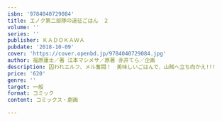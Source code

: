 ```yaml
---
isbn: '9784040729084'
title: エノク第二部隊の遠征ごはん　２
volume: ''
series: ''
publisher: ＫＡＤＯＫＡＷＡ
pubdate: '2018-10-09'
cover: 'https://cover.openbd.jp/9784040729084.jpg'
author: 福原蓮士／著 江本マシメサ／原著 赤井てら／企画
description: 囚われエルフ、メル奮闘！　美味しいごはんで、山賊へ立ち向かえ!!!
price: '620'
genre: ''
target: 一般
format: コミック
content: コミックス・劇画

---
```

